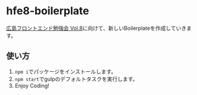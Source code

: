 # hfe8-boilerplate

[広島フロントエンド勉強会 Vol.8](https://hfe.connpass.com/event/52671/)に向けて、新しいBoilerplateを作成していきます。

## 使い方

1. `npm i`でパッケージをインストールします。
2. `npm start`でgulpのデフォルトタスクを実行します。
3. Enjoy Coding!
